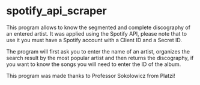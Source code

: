# spotify_api_scraper
This program allows to know the segmented and complete discography of an entered artist. It was applied using the Spotify API, please note that to use it you must have a Spotify account with a Client ID and a Secret ID.

The program will first ask you to enter the name of an artist, organizes the search result by the most popular artist and then returns the discography, if you want to know the songs you will need to enter the ID of the album.

This program was made thanks to Professor Sokolowicz from Platzi!
